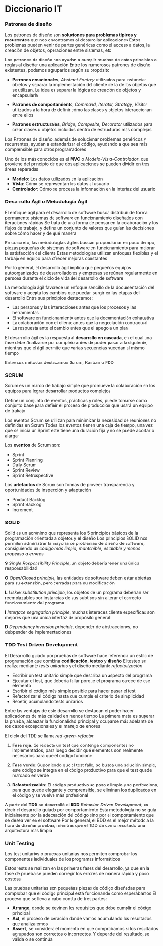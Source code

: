 # Diccionario IT
### Patrones de diseño
Los patrones de diseño son **soluciones para problemas típicos y recurrentes** que nos encontramos al desarrollar aplicaciones
Estos problemas pueden venir de partes genéricas como el acceso a datos, la creación de objetos, operaciones entre sistemas, etc

Los patrones de diseño nos ayudan a cumplir muchos de estos principios o reglas al diseñar una aplicación
Entre los numerosos patrones de diseño existentes, podemos agruparlos según su propósito

- **Patrones creacionales**, *Abstract Factory* utilizados para instanciar objetos y separar la implementación del cliente de la de los objetos que se utilizan. La idea es separar la lógica de creación de objetos y encapsularla

- **Patrones de comportamiento**, *Command, Iterator, Strategy, Visitor* utilizados a la hora de definir cómo las clases y objetos interaccionan entre ellos

- **Patrones estructurales**, *Bridge, Composite, Decorator* utilizados para crear clases u objetos incluídos dentro de estructuras más complejas

Los Patrones de diseño, además de solucionar problemas genéricos y recurrentes, ayudan a estandarizar el código, ayudando a que sea más comprensible para otros programadores

Uno de los más conocidos es el **MVC** o *Modelo-Vista-Controlador*, que proviene del principio de que dos aplicaciones se pueden dividir en tres áreas separadas
- **Modelo**: Los datos utilizados en la aplicación
- **Vista**: Cómo se representan los datos al usuario
- **Controlador**: Cómo se procesa la información en la interfaz del usuario


### Desarrollo Ágil o Metodología Ágil
El enfoque ágil para el desarrollo de software busca distribuír de forma permanente sistemas de software en funcionamiento diseñados con iteraciones rápidas
Se trata de una forma de pensar en la colaboración y los flujos de trabajo, y define un conjunto de valores que guían las decisiones sobre cómo hacer y de qué manera

En concreto, las metodologías ágiles buscan proporcionar en poco tiempo, piezas pequeñas de sistemas de software en funcionamiento para mejorar la satisfacción del cliente
Estas metodologías utilizan enfoques flexibles y el tarbajo en equipo para ofrecer mejoras constantes

Por lo general, el desarrollo ágil implica que pequeños equipos autoorganizados de desarrolladores y empresas se reúnan regularmente en persona durante el ciclo de vida del desarrollo de software

La metodología ágil favorece un enfoque sencillo de la documentación del software y acepta los cambios que puedan surgir en las etapas del desarrollo
Entre sus principios destacamos:
- Las personas y las interacciones antes que los procesos y las herramientas
- El software en funcionamiento antes que la documentación exhaustiva
- La colaboración con el cliente antes que la negociación contractual
- La respuesta ante el cambio antes que el apego a un plan

El desarrollo ágil es la respuesta al **desarrollo en cascada**, en el cual una fase debe finalizarse por completo antes de poder pasar a la siguiente, mientras que el ágil permite que varias secuencias sucedan al mismo tiempo

Entre sus métodos destacamos Scrum, Kanban o FDD


### SCRUM
Scrum es un marco de trabajo simple que promueve la colaboración en los equipos para lograr desarrollar productos complejos

Define un conjunto de eventos, prácticas y roles, puede tomarse como conjunto base para definir el proceso de producción que usará un equipo de trabajo

Los eventos Scrum se utilizan para minimizar la necesidad de reuniones no definidas en Scrum
Todos los eventos tienen una caja de tiempo, una vez que se inicia un Sprint este tiene una duración fija y no se puede acortar o alargar

Los **eventos** de Scrum son:
- Sprint
- Sprint Planning
- Daily Scrum
- Sprint Review
- Sprint Retrospective

Los **artefactos** de Scrum son formas de proveer transparencia y oportunidades de inspección y adaptación
- Product Backlog
- Sprint Backlog
- Increment


### SOLID
Solid es un acrónimo que representa los 5 principios básicos de la programación orientada a objetos y el diseño
Los principios SOLID nos permiten administrar la mayoría de problemas de diseño de software, consiguiendo un *código más limpio, mantenible, estalable y menos propenso a errores*

**S** *Single Responsibility Principle*, un objeto debería tener una única responsabilidad

**O** *Open/Closed principle*, las entidades de software deben estar abiertas para su extensión, pero cerradas para su modificación

**L** *Liskov substitution principle*, los objetos de un programa deberían ser reemplazables por instancias de sus subtipos sin alterar el correcto funcionamiento del programa

**I** *Interface segregation principle*, muchas interaces cliente específicas son mejores que una única interfaz de propósito general

**D** *Dependency inversion principle*, depender de abstracciones, no debpender de implementaciones


### TDD Test Driven Development
El Desarrollo guiado por pruebas de software hace referencia un estilo de programación que combina **codificación**, **testeo** y **diseño**
El testeo se realiza mediante *tests unitarios* y el diseño mediante *refactorización*

- Escribir un test unitario simple que describa un aspecto del programa
- Ejecutar el test, que debería fallar porque el programa carece de ese elemento
- Escribir el código más simple posible para hacer pasar el test
- Refactorizar el código hasta que cumple el criterio de simplicidad
- Repetir, acumulando tests unitarios

Entre las ventajas de este desarrollo se destacan el poder hacer aplicaciones de más calidad en menos tiempo
La primera meta es superar la prueba, alcanzar la funcionalidad principal y ocuparse más adelante de los casos excepcionales y el manejo de errores

El ciclo del TDD se llama *red-green-refactor*
1. **Fase roja**: Se redacta un test que contenga componentes no implementados, para luego decidir qué elementos son realmente necesarios para que el código funcione

2. **Fase verde**: Suponiendo que el test falle, se busca una solución simple, este código se integra en el código productivo para que el test quede marcado en verde

3. **Refactorización**: El código productivo se pasa a limpio y se perfecciona, para que quede elegante y comprensible, se eliminan los duplicados en el código y se vuelve más profesional

A partir del **TDD** se desarrolló el **BDD** *Behavior-Driven Development*, es decir el desarrollo guiado por comportamiento
Esta metodología no se guía inicialmente por la adecuación del código sino por el comportamiento que se desea ver en el software
Por lo general, el BDD es el mejor método a la hora de diseñar pruebas, mientras que el TDD da como resultado una arquitectura más limpia


### Unit Testing
Los test unitarios o pruebas unitarias nos permiten comprobar los componentes individuales de los programas informáticos

Estos tests se realizan en las primeras fases del desarrollo, ya que en la fase de prueba se pueden corregir los errores de manera rápida y poco costosa

Las pruebas unitarias son pequeñas piezas de código diseñadas para comprobar que el código principal está funcionando como esperábamos
El proceso que se lleva a cabo consta de tres partes:

- **Arrange**, donde se devinen los requisitos que debe cumplir el código principal
- **Act**, el proceso de ceración donde vamos acumulando los resultados que analizaremos
- **Assert**, se considera el momento en que comprobamos si los resultados agrupados son correctos o incorrectos. Y depende del resultado, se valida o se continúa